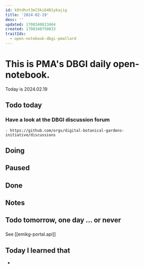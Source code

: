 ```yaml
---
id: k9tdhvt3ml5ki6481ykajig
title: '2024-02-19'
desc: ''
updated: 1708340823464
created: 1708340750833
traitIds:
  - open-notebook-dbgi-pmallard
---
```



# This is PMA's DBGI daily open-notebook.

Today is 2024.02.19

## Todo today

### Have a look at the DBGI discussion forum
    - https://github.com/orgs/digital-botanical-gardens-initiative/discussions
###
###

## Doing

## Paused

## Done

## Notes

## Todo tomorrow, one day ... or never

###
###
###

See [[emikg-portal.api]]

## Today I learned that

-